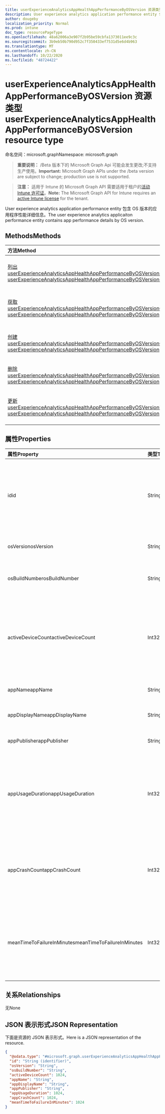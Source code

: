 ```yaml
---
title: userExperienceAnalyticsAppHealthAppPerformanceByOSVersion 资源类型
description: User experience analytics application performance entity 包含 OS 版本的应用程序性能详细信息。
author: dougeby
localization_priority: Normal
ms.prod: intune
doc_type: resourcePageType
ms.openlocfilehash: 48a62006a3e907f2b95be59cbfa1373011ee9c3c
ms.sourcegitcommit: 3b9eb50b790d952c7f350433ef7531d5e6d4b963
ms.translationtype: MT
ms.contentlocale: zh-CN
ms.lasthandoff: 10/22/2020
ms.locfileid: "48724422"
---
```

# <a name="userexperienceanalyticsapphealthappperformancebyosversion-resource-type"></a><span data-ttu-id="3df2c-103">userExperienceAnalyticsAppHealthAppPerformanceByOSVersion 资源类型</span><span class="sxs-lookup"><span data-stu-id="3df2c-103">userExperienceAnalyticsAppHealthAppPerformanceByOSVersion resource type</span></span>

<span data-ttu-id="3df2c-104">命名空间：microsoft.graph</span><span class="sxs-lookup"><span data-stu-id="3df2c-104">Namespace: microsoft.graph</span></span>

> <span data-ttu-id="3df2c-105">**重要说明：** /Beta 版本下的 Microsoft Graph Api 可能会发生更改;不支持生产使用。</span><span class="sxs-lookup"><span data-stu-id="3df2c-105">**Important:** Microsoft Graph APIs under the /beta version are subject to change; production use is not supported.</span></span>

> <span data-ttu-id="3df2c-106">**注意：** 适用于 Intune 的 Microsoft Graph API 需要适用于租户的[活动 Intune 许可证](https://go.microsoft.com/fwlink/?linkid=839381)。</span><span class="sxs-lookup"><span data-stu-id="3df2c-106">**Note:** The Microsoft Graph API for Intune requires an [active Intune license](https://go.microsoft.com/fwlink/?linkid=839381) for the tenant.</span></span>

<span data-ttu-id="3df2c-107">User experience analytics application performance entity 包含 OS 版本的应用程序性能详细信息。</span><span class="sxs-lookup"><span data-stu-id="3df2c-107">The user experience analytics applicaiton performance entity contains app performance details by OS version.</span></span>

## <a name="methods"></a><span data-ttu-id="3df2c-108">Methods</span><span class="sxs-lookup"><span data-stu-id="3df2c-108">Methods</span></span>
|<span data-ttu-id="3df2c-109">方法</span><span class="sxs-lookup"><span data-stu-id="3df2c-109">Method</span></span>|<span data-ttu-id="3df2c-110">返回类型</span><span class="sxs-lookup"><span data-stu-id="3df2c-110">Return Type</span></span>|<span data-ttu-id="3df2c-111">说明</span><span class="sxs-lookup"><span data-stu-id="3df2c-111">Description</span></span>|
|:---|:---|:---|
|[<span data-ttu-id="3df2c-112">列出 userExperienceAnalyticsAppHealthAppPerformanceByOSVersions</span><span class="sxs-lookup"><span data-stu-id="3df2c-112">List userExperienceAnalyticsAppHealthAppPerformanceByOSVersions</span></span>](../api/intune-devices-userexperienceanalyticsapphealthappperformancebyosversion-list.md)|<span data-ttu-id="3df2c-113">[userExperienceAnalyticsAppHealthAppPerformanceByOSVersion](../resources/intune-devices-userexperienceanalyticsapphealthappperformancebyosversion.md) 集合</span><span class="sxs-lookup"><span data-stu-id="3df2c-113">[userExperienceAnalyticsAppHealthAppPerformanceByOSVersion](../resources/intune-devices-userexperienceanalyticsapphealthappperformancebyosversion.md) collection</span></span>|<span data-ttu-id="3df2c-114">列出 [userExperienceAnalyticsAppHealthAppPerformanceByOSVersion](../resources/intune-devices-userexperienceanalyticsapphealthappperformancebyosversion.md) 对象的属性和关系。</span><span class="sxs-lookup"><span data-stu-id="3df2c-114">List properties and relationships of the [userExperienceAnalyticsAppHealthAppPerformanceByOSVersion](../resources/intune-devices-userexperienceanalyticsapphealthappperformancebyosversion.md) objects.</span></span>|
|[<span data-ttu-id="3df2c-115">获取 userExperienceAnalyticsAppHealthAppPerformanceByOSVersion</span><span class="sxs-lookup"><span data-stu-id="3df2c-115">Get userExperienceAnalyticsAppHealthAppPerformanceByOSVersion</span></span>](../api/intune-devices-userexperienceanalyticsapphealthappperformancebyosversion-get.md)|[<span data-ttu-id="3df2c-116">userExperienceAnalyticsAppHealthAppPerformanceByOSVersion</span><span class="sxs-lookup"><span data-stu-id="3df2c-116">userExperienceAnalyticsAppHealthAppPerformanceByOSVersion</span></span>](../resources/intune-devices-userexperienceanalyticsapphealthappperformancebyosversion.md)|<span data-ttu-id="3df2c-117">读取 [userExperienceAnalyticsAppHealthAppPerformanceByOSVersion](../resources/intune-devices-userexperienceanalyticsapphealthappperformancebyosversion.md) 对象的属性和关系。</span><span class="sxs-lookup"><span data-stu-id="3df2c-117">Read properties and relationships of the [userExperienceAnalyticsAppHealthAppPerformanceByOSVersion](../resources/intune-devices-userexperienceanalyticsapphealthappperformancebyosversion.md) object.</span></span>|
|[<span data-ttu-id="3df2c-118">创建 userExperienceAnalyticsAppHealthAppPerformanceByOSVersion</span><span class="sxs-lookup"><span data-stu-id="3df2c-118">Create userExperienceAnalyticsAppHealthAppPerformanceByOSVersion</span></span>](../api/intune-devices-userexperienceanalyticsapphealthappperformancebyosversion-create.md)|[<span data-ttu-id="3df2c-119">userExperienceAnalyticsAppHealthAppPerformanceByOSVersion</span><span class="sxs-lookup"><span data-stu-id="3df2c-119">userExperienceAnalyticsAppHealthAppPerformanceByOSVersion</span></span>](../resources/intune-devices-userexperienceanalyticsapphealthappperformancebyosversion.md)|<span data-ttu-id="3df2c-120">创建新的 [userExperienceAnalyticsAppHealthAppPerformanceByOSVersion](../resources/intune-devices-userexperienceanalyticsapphealthappperformancebyosversion.md) 对象。</span><span class="sxs-lookup"><span data-stu-id="3df2c-120">Create a new [userExperienceAnalyticsAppHealthAppPerformanceByOSVersion](../resources/intune-devices-userexperienceanalyticsapphealthappperformancebyosversion.md) object.</span></span>|
|[<span data-ttu-id="3df2c-121">删除 userExperienceAnalyticsAppHealthAppPerformanceByOSVersion</span><span class="sxs-lookup"><span data-stu-id="3df2c-121">Delete userExperienceAnalyticsAppHealthAppPerformanceByOSVersion</span></span>](../api/intune-devices-userexperienceanalyticsapphealthappperformancebyosversion-delete.md)|<span data-ttu-id="3df2c-122">无</span><span class="sxs-lookup"><span data-stu-id="3df2c-122">None</span></span>|<span data-ttu-id="3df2c-123">删除 [userExperienceAnalyticsAppHealthAppPerformanceByOSVersion](../resources/intune-devices-userexperienceanalyticsapphealthappperformancebyosversion.md)。</span><span class="sxs-lookup"><span data-stu-id="3df2c-123">Deletes a [userExperienceAnalyticsAppHealthAppPerformanceByOSVersion](../resources/intune-devices-userexperienceanalyticsapphealthappperformancebyosversion.md).</span></span>|
|[<span data-ttu-id="3df2c-124">更新 userExperienceAnalyticsAppHealthAppPerformanceByOSVersion</span><span class="sxs-lookup"><span data-stu-id="3df2c-124">Update userExperienceAnalyticsAppHealthAppPerformanceByOSVersion</span></span>](../api/intune-devices-userexperienceanalyticsapphealthappperformancebyosversion-update.md)|[<span data-ttu-id="3df2c-125">userExperienceAnalyticsAppHealthAppPerformanceByOSVersion</span><span class="sxs-lookup"><span data-stu-id="3df2c-125">userExperienceAnalyticsAppHealthAppPerformanceByOSVersion</span></span>](../resources/intune-devices-userexperienceanalyticsapphealthappperformancebyosversion.md)|<span data-ttu-id="3df2c-126">更新 [userExperienceAnalyticsAppHealthAppPerformanceByOSVersion](../resources/intune-devices-userexperienceanalyticsapphealthappperformancebyosversion.md) 对象的属性。</span><span class="sxs-lookup"><span data-stu-id="3df2c-126">Update the properties of a [userExperienceAnalyticsAppHealthAppPerformanceByOSVersion](../resources/intune-devices-userexperienceanalyticsapphealthappperformancebyosversion.md) object.</span></span>|

## <a name="properties"></a><span data-ttu-id="3df2c-127">属性</span><span class="sxs-lookup"><span data-stu-id="3df2c-127">Properties</span></span>
|<span data-ttu-id="3df2c-128">属性</span><span class="sxs-lookup"><span data-stu-id="3df2c-128">Property</span></span>|<span data-ttu-id="3df2c-129">类型</span><span class="sxs-lookup"><span data-stu-id="3df2c-129">Type</span></span>|<span data-ttu-id="3df2c-130">说明</span><span class="sxs-lookup"><span data-stu-id="3df2c-130">Description</span></span>|
|:---|:---|:---|
|<span data-ttu-id="3df2c-131">id</span><span class="sxs-lookup"><span data-stu-id="3df2c-131">id</span></span>|<span data-ttu-id="3df2c-132">String</span><span class="sxs-lookup"><span data-stu-id="3df2c-132">String</span></span>|<span data-ttu-id="3df2c-133">User experience analytics 应用程序版本性能对象的唯一标识符。</span><span class="sxs-lookup"><span data-stu-id="3df2c-133">The unique identifier of the user experience analytics app version performance object.</span></span>|
|<span data-ttu-id="3df2c-134">osVersion</span><span class="sxs-lookup"><span data-stu-id="3df2c-134">osVersion</span></span>|<span data-ttu-id="3df2c-135">String</span><span class="sxs-lookup"><span data-stu-id="3df2c-135">String</span></span>|<span data-ttu-id="3df2c-136">应用程序的操作系统版本。</span><span class="sxs-lookup"><span data-stu-id="3df2c-136">The os version of the application.</span></span>|
|<span data-ttu-id="3df2c-137">osBuildNumber</span><span class="sxs-lookup"><span data-stu-id="3df2c-137">osBuildNumber</span></span>|<span data-ttu-id="3df2c-138">String</span><span class="sxs-lookup"><span data-stu-id="3df2c-138">String</span></span>|<span data-ttu-id="3df2c-139">应用程序的操作系统内部版本号。</span><span class="sxs-lookup"><span data-stu-id="3df2c-139">The os build number of the application.</span></span>|
|<span data-ttu-id="3df2c-140">activeDeviceCount</span><span class="sxs-lookup"><span data-stu-id="3df2c-140">activeDeviceCount</span></span>|<span data-ttu-id="3df2c-141">Int32</span><span class="sxs-lookup"><span data-stu-id="3df2c-141">Int32</span></span>|<span data-ttu-id="3df2c-142">应用程序处于活动状态的设备的数量。</span><span class="sxs-lookup"><span data-stu-id="3df2c-142">The number of devices where the app has been active.</span></span> <span data-ttu-id="3df2c-143">有效值-2147483648 到2147483647</span><span class="sxs-lookup"><span data-stu-id="3df2c-143">Valid values -2147483648 to 2147483647</span></span>|
|<span data-ttu-id="3df2c-144">appName</span><span class="sxs-lookup"><span data-stu-id="3df2c-144">appName</span></span>|<span data-ttu-id="3df2c-145">String</span><span class="sxs-lookup"><span data-stu-id="3df2c-145">String</span></span>|<span data-ttu-id="3df2c-146">应用程序名。</span><span class="sxs-lookup"><span data-stu-id="3df2c-146">The name of the application.</span></span>|
|<span data-ttu-id="3df2c-147">appDisplayName</span><span class="sxs-lookup"><span data-stu-id="3df2c-147">appDisplayName</span></span>|<span data-ttu-id="3df2c-148">String</span><span class="sxs-lookup"><span data-stu-id="3df2c-148">String</span></span>|<span data-ttu-id="3df2c-149">应用程序的友好名称。</span><span class="sxs-lookup"><span data-stu-id="3df2c-149">The friendly name of the application.</span></span>|
|<span data-ttu-id="3df2c-150">appPublisher</span><span class="sxs-lookup"><span data-stu-id="3df2c-150">appPublisher</span></span>|<span data-ttu-id="3df2c-151">String</span><span class="sxs-lookup"><span data-stu-id="3df2c-151">String</span></span>|<span data-ttu-id="3df2c-152">应用程序的发布者。</span><span class="sxs-lookup"><span data-stu-id="3df2c-152">The publisher of the application.</span></span>|
|<span data-ttu-id="3df2c-153">appUsageDuration</span><span class="sxs-lookup"><span data-stu-id="3df2c-153">appUsageDuration</span></span>|<span data-ttu-id="3df2c-154">Int32</span><span class="sxs-lookup"><span data-stu-id="3df2c-154">Int32</span></span>|<span data-ttu-id="3df2c-155">应用程序的总使用时间，以分钟为单位。</span><span class="sxs-lookup"><span data-stu-id="3df2c-155">The total usage time of the application in minutes.</span></span> <span data-ttu-id="3df2c-156">有效值-2147483648 到2147483647</span><span class="sxs-lookup"><span data-stu-id="3df2c-156">Valid values -2147483648 to 2147483647</span></span>|
|<span data-ttu-id="3df2c-157">appCrashCount</span><span class="sxs-lookup"><span data-stu-id="3df2c-157">appCrashCount</span></span>|<span data-ttu-id="3df2c-158">Int32</span><span class="sxs-lookup"><span data-stu-id="3df2c-158">Int32</span></span>|<span data-ttu-id="3df2c-159">应用程序的崩溃次数。</span><span class="sxs-lookup"><span data-stu-id="3df2c-159">The number of crashes for the app.</span></span> <span data-ttu-id="3df2c-160">有效值-2147483648 到2147483647</span><span class="sxs-lookup"><span data-stu-id="3df2c-160">Valid values -2147483648 to 2147483647</span></span>|
|<span data-ttu-id="3df2c-161">meanTimeToFailureInMinutes</span><span class="sxs-lookup"><span data-stu-id="3df2c-161">meanTimeToFailureInMinutes</span></span>|<span data-ttu-id="3df2c-162">Int32</span><span class="sxs-lookup"><span data-stu-id="3df2c-162">Int32</span></span>|<span data-ttu-id="3df2c-163">应用在几分钟内失败的平均时间。</span><span class="sxs-lookup"><span data-stu-id="3df2c-163">The mean time to failure for the app in minutes.</span></span> <span data-ttu-id="3df2c-164">有效值-2147483648 到2147483647</span><span class="sxs-lookup"><span data-stu-id="3df2c-164">Valid values -2147483648 to 2147483647</span></span>|

## <a name="relationships"></a><span data-ttu-id="3df2c-165">关系</span><span class="sxs-lookup"><span data-stu-id="3df2c-165">Relationships</span></span>
<span data-ttu-id="3df2c-166">无</span><span class="sxs-lookup"><span data-stu-id="3df2c-166">None</span></span>

## <a name="json-representation"></a><span data-ttu-id="3df2c-167">JSON 表示形式</span><span class="sxs-lookup"><span data-stu-id="3df2c-167">JSON Representation</span></span>
<span data-ttu-id="3df2c-168">下面是资源的 JSON 表示形式。</span><span class="sxs-lookup"><span data-stu-id="3df2c-168">Here is a JSON representation of the resource.</span></span>
<!-- {
  "blockType": "resource",
  "keyProperty": "id",
  "@odata.type": "microsoft.graph.userExperienceAnalyticsAppHealthAppPerformanceByOSVersion"
}
-->
``` json
{
  "@odata.type": "#microsoft.graph.userExperienceAnalyticsAppHealthAppPerformanceByOSVersion",
  "id": "String (identifier)",
  "osVersion": "String",
  "osBuildNumber": "String",
  "activeDeviceCount": 1024,
  "appName": "String",
  "appDisplayName": "String",
  "appPublisher": "String",
  "appUsageDuration": 1024,
  "appCrashCount": 1024,
  "meanTimeToFailureInMinutes": 1024
}
```





